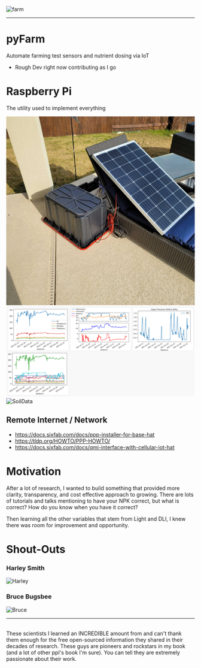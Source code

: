 ![farm](https://www.amfam.com/-/media/images/amfam/products/farm-ranch/farm-coverages---aspect-crop.jpg)
<hr>

# pyFarm
Automate farming test sensors and nutrient dosing via IoT
* Rough Dev right now contributing as I go

# Raspberry Pi
The utility used to implement everything

![SolarSetup](/Images/SolarSetup.jpg)
![SoilData](/Images/Soil_Data.png)
![SoilData](/Images/Soil_Data2.png)


## Remote Internet / Network
* https://docs.sixfab.com/docs/ppp-installer-for-base-hat
* https://tldp.org/HOWTO/PPP-HOWTO/
* https://docs.sixfab.com/docs/qmi-interface-with-cellular-iot-hat

# Motivation
After a lot of research, I wanted to build something that provided more clarity, transparency, and cost effective approach to growing. There are lots of tutorials and talks mentioning to have your NPK correct, but what is correct? How do you know when you have it correct? 

Then learning all the other variables that stem from Light and DLI, I knew there was room for improvement and opportunity.

# Shout-Outs
### Harley Smith
![Harley](https://www.cannabisimp.com/wp-content/uploads/2019/03/Harley-Smith-Profile.png)
### Bruce Bugsbee
![Bruce](https://i1.wp.com/hortamericas.com/wp-content/uploads/2016/06/ust_-from-Research-Ofc_BruceBugbee_DWT2016.jpg?resize=400%2C300&ssl=1)

<hr>
<br>
These scientists I learned an INCREDIBLE amount from and can't thank them enough for the free open-sourced information they shared in their decades of research. These guys are pioneers and rockstars in my book (and a lot of other ppl's book I'm sure). You can tell they are extremely passionate about their work.
